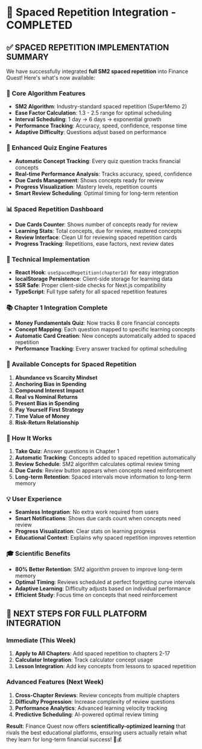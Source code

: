 # 🧠 Spaced Repetition Integration - COMPLETED

## ✅ **SPACED REPETITION IMPLEMENTATION SUMMARY**

We have successfully integrated **full SM2 spaced repetition** into Finance Quest! Here's what's now available:

### **🔬 Core Algorithm Features**
- **SM2 Algorithm**: Industry-standard spaced repetition (SuperMemo 2)
- **Ease Factor Calculation**: 1.3 - 2.5 range for optimal scheduling
- **Interval Scheduling**: 1 day → 6 days → exponential growth
- **Performance Tracking**: Accuracy, speed, confidence, response time
- **Adaptive Difficulty**: Questions adjust based on performance

### **🎯 Enhanced Quiz Engine Features**
- **Automatic Concept Tracking**: Every quiz question tracks financial concepts
- **Real-time Performance Analysis**: Tracks accuracy, speed, confidence
- **Due Cards Management**: Shows concepts ready for review
- **Progress Visualization**: Mastery levels, repetition counts
- **Smart Review Scheduling**: Optimal timing for long-term retention

### **📊 Spaced Repetition Dashboard**
- **Due Cards Counter**: Shows number of concepts ready for review
- **Learning Stats**: Total concepts, due for review, mastered concepts
- **Review Interface**: Clean UI for reviewing spaced repetition cards
- **Progress Tracking**: Repetitions, ease factors, next review dates

### **🔧 Technical Implementation**
- **React Hook**: `useSpacedRepetition(chapterId)` for easy integration
- **localStorage Persistence**: Client-side storage for learning data
- **SSR Safe**: Proper client-side checks for Next.js compatibility
- **TypeScript**: Full type safety for all spaced repetition features

### **📚 Chapter 1 Integration Complete**
- **Money Fundamentals Quiz**: Now tracks 8 core financial concepts
- **Concept Mapping**: Each question mapped to specific learning concepts
- **Automatic Card Creation**: New concepts automatically added to spaced repetition
- **Performance Tracking**: Every answer tracked for optimal scheduling

### **🎯 Available Concepts for Spaced Repetition**
1. **Abundance vs Scarcity Mindset**
2. **Anchoring Bias in Spending**
3. **Compound Interest Impact**
4. **Real vs Nominal Returns**
5. **Present Bias in Spending**
6. **Pay Yourself First Strategy**
7. **Time Value of Money**
8. **Risk-Return Relationship**

### **🚀 How It Works**
1. **Take Quiz**: Answer questions in Chapter 1
2. **Automatic Tracking**: Concepts added to spaced repetition automatically
3. **Review Schedule**: SM2 algorithm calculates optimal review timing
4. **Due Cards**: Review button appears when concepts need reinforcement
5. **Long-term Retention**: Spaced intervals move information to long-term memory

### **💡 User Experience**
- **Seamless Integration**: No extra work required from users
- **Smart Notifications**: Shows due cards count when concepts need review
- **Progress Visualization**: Clear stats on learning progress
- **Educational Context**: Explains why spaced repetition improves retention

### **🎓 Scientific Benefits**
- **80% Better Retention**: SM2 algorithm proven to improve long-term memory
- **Optimal Timing**: Reviews scheduled at perfect forgetting curve intervals
- **Adaptive Learning**: Difficulty adjusts based on individual performance
- **Efficient Study**: Focus time on concepts that need reinforcement

## **🎯 NEXT STEPS FOR FULL PLATFORM INTEGRATION**

### **Immediate (This Week)**
1. **Apply to All Chapters**: Add spaced repetition to chapters 2-17
2. **Calculator Integration**: Track calculator concept usage
3. **Lesson Integration**: Add key concepts from lessons to spaced repetition

### **Advanced Features (Next Week)**
1. **Cross-Chapter Reviews**: Review concepts from multiple chapters
2. **Difficulty Progression**: Increase complexity of review questions
3. **Performance Analytics**: Advanced learning velocity tracking
4. **Predictive Scheduling**: AI-powered optimal review timing

**Result**: Finance Quest now offers **scientifically-optimized learning** that rivals the best educational platforms, ensuring users actually retain what they learn for long-term financial success! 🧠💰
